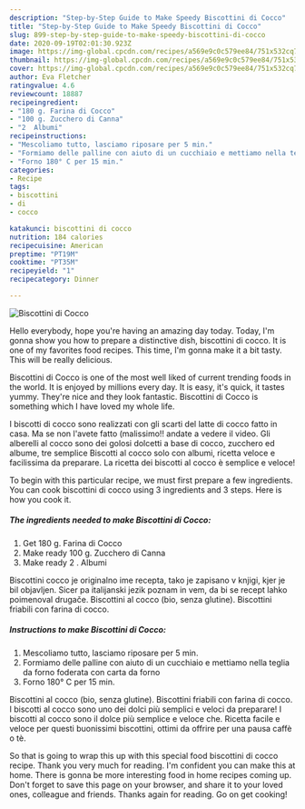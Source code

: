 ```yaml
---
description: "Step-by-Step Guide to Make Speedy Biscottini di Cocco"
title: "Step-by-Step Guide to Make Speedy Biscottini di Cocco"
slug: 899-step-by-step-guide-to-make-speedy-biscottini-di-cocco
date: 2020-09-19T02:01:30.923Z
image: https://img-global.cpcdn.com/recipes/a569e9c0c579ee84/751x532cq70/biscottini-di-cocco-recipe-main-photo.jpg
thumbnail: https://img-global.cpcdn.com/recipes/a569e9c0c579ee84/751x532cq70/biscottini-di-cocco-recipe-main-photo.jpg
cover: https://img-global.cpcdn.com/recipes/a569e9c0c579ee84/751x532cq70/biscottini-di-cocco-recipe-main-photo.jpg
author: Eva Fletcher
ratingvalue: 4.6
reviewcount: 18887
recipeingredient:
- "180 g. Farina di Cocco"
- "100 g. Zucchero di Canna"
- "2  Albumi"
recipeinstructions:
- "Mescoliamo tutto, lasciamo riposare per 5 min."
- "Formiamo delle palline con aiuto di un cucchiaio e mettiamo nella teglia da forno foderata con carta da forno"
- "Forno 180° C per 15 min."
categories:
- Recipe
tags:
- biscottini
- di
- cocco

katakunci: biscottini di cocco 
nutrition: 184 calories
recipecuisine: American
preptime: "PT19M"
cooktime: "PT35M"
recipeyield: "1"
recipecategory: Dinner

---
```



![Biscottini di Cocco](https://img-global.cpcdn.com/recipes/a569e9c0c579ee84/751x532cq70/biscottini-di-cocco-recipe-main-photo.jpg)

Hello everybody, hope you're having an amazing day today. Today, I'm gonna show you how to prepare a distinctive dish, biscottini di cocco. It is one of my favorites food recipes. This time, I'm gonna make it a bit tasty. This will be really delicious.

Biscottini di Cocco is one of the most well liked of current trending foods in the world. It is enjoyed by millions every day. It is easy, it's quick, it tastes yummy. They're nice and they look fantastic. Biscottini di Cocco is something which I have loved my whole life.

I biscotti di cocco sono realizzati con gli scarti del latte di cocco fatto in casa. Ma se non l&#39;avete fatto (malissimo!! andate a vedere il video. Gli alberelli al cocco sono dei golosi dolcetti a base di cocco, zucchero ed albume, tre semplice Biscotti al cocco solo con albumi, ricetta veloce e facilissima da preparare. La ricetta dei biscotti al cocco è semplice e veloce!


To begin with this particular recipe, we must first prepare a few ingredients. You can cook biscottini di cocco using 3 ingredients and 3 steps. Here is how you cook it.

<!--inarticleads1-->

##### The ingredients needed to make Biscottini di Cocco:

1. Get 180 g. Farina di Cocco
1. Make ready 100 g. Zucchero di Canna
1. Make ready 2 . Albumi


Biscottini cocco je originalno ime recepta, tako je zapisano v knjigi, kjer je bil objavljen. Sicer pa italijanski jezik poznam in vem, da bi se recept lahko poimenoval drugače. Biscottini al cocco (bio, senza glutine). Biscottini friabili con farina di cocco. 

<!--inarticleads2-->

##### Instructions to make Biscottini di Cocco:

1. Mescoliamo tutto, lasciamo riposare per 5 min.
1. Formiamo delle palline con aiuto di un cucchiaio e mettiamo nella teglia da forno foderata con carta da forno
1. Forno 180° C per 15 min.


Biscottini al cocco (bio, senza glutine). Biscottini friabili con farina di cocco. I biscotti al cocco sono uno dei dolci più semplici e veloci da preparare! I biscotti al cocco sono il dolce più semplice e veloce che. Ricetta facile e veloce per questi buonissimi biscottini, ottimi da offrire per una pausa caffè o tè. 

So that is going to wrap this up with this special food biscottini di cocco recipe. Thank you very much for reading. I'm confident you can make this at home. There is gonna be more interesting food in home recipes coming up. Don't forget to save this page on your browser, and share it to your loved ones, colleague and friends. Thanks again for reading. Go on get cooking!
